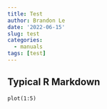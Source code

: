```yaml
---
title: Test
author: Brandon Le
date: '2022-06-15'
slug: test
categories:
  - manuals
tags: [test]
---
```


## Typical R Markdown

```{r}
plot(1:5)

```
